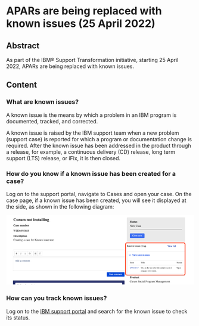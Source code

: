 # APARs are being replaced with known issues (25 April 2022)

## Abstract

As part of the IBM® Support Transformation initiative, starting 25 April 2022, APARs are being replaced with known issues.

## Content

### What are known issues?

A known issue is the means by which a problem in an IBM program is documented, tracked, and corrected.

A known issue is raised by the IBM support team when a new problem (support case) is reported for which a program or documentation change is required. After the known issue has been addressed in the product through a release, for example, a continuous delivery (CD) release, long term support (LTS) release,  or iFix, it is then closed.

### How do you know if a known issue has been created for a case?

Log on to the support portal, navigate to Cases and open your case.  On the case page, if a known issue has been created, you will see it displayed at the side, as shown in the following diagram:

![This images shows the Case Page, where the known issues are displayed at the side of the page](../images/image-20220412111023-1.png?raw=true "Known issues shown on Case Page")

### How can you track known issues?

Log on to the [IBM support portal](https://ibmwatsonhealth.force.com/mysupport) and search for the known issue to check its status.
